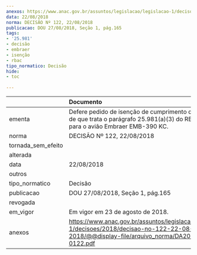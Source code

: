 ```yaml
---
anexos: https://www.anac.gov.br/assuntos/legislacao/legislacao-1/decisoes/2018/decisao-no-122-22-08-2018/@@display-file/arquivo_norma/DA2018-0122.pdf
data: 22/08/2018
norma: DECISÃO Nº 122, 22/08/2018
publicacao: DOU 27/08/2018, Seção 1, pág.165
tags:
- '25.981'
- decisão
- embraer
- isenção
- rbac
tipo_normatico: Decisão
hide: 
- toc 
 
---
```


|                    | Documento                                                                                                                                     |
|:-------------------|:----------------------------------------------------------------------------------------------------------------------------------------------|
| ementa             | Defere pedido de isenção de cumprimento do requisito de que trata o parágrafo 25.981(a)(3) do RBAC nº 25, para o avião Embraer EMB-390 KC.    |
| norma              | DECISÃO Nº 122, 22/08/2018                                                                                                                    |
| tornada_sem_efeito |                                                                                                                                               |
| alterada           |                                                                                                                                               |
| data               | 22/08/2018                                                                                                                                    |
| outros             |                                                                                                                                               |
| tipo_normatico     | Decisão                                                                                                                                       |
| publicacao         | DOU 27/08/2018, Seção 1, pág.165                                                                                                              |
| revogada           |                                                                                                                                               |
| em_vigor           | Em vigor em 23 de agosto de 2018.                                                                                                             |
| anexos             | https://www.anac.gov.br/assuntos/legislacao/legislacao-1/decisoes/2018/decisao-no-122-22-08-2018/@@display-file/arquivo_norma/DA2018-0122.pdf |